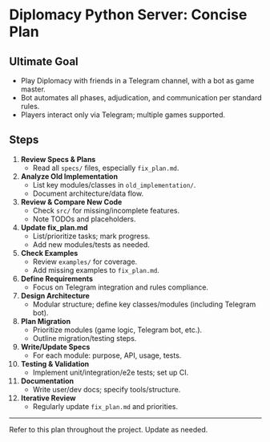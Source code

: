 # Diplomacy Python Server: Concise Plan

## Ultimate Goal
- Play Diplomacy with friends in a Telegram channel, with a bot as game master.
- Bot automates all phases, adjudication, and communication per standard rules.
- Players interact only via Telegram; multiple games supported.

## Steps
1. **Review Specs & Plans**
   - Read all `specs/` files, especially `fix_plan.md`.
2. **Analyze Old Implementation**
   - List key modules/classes in `old_implementation/`.
   - Document architecture/data flow.
3. **Review & Compare New Code**
   - Check `src/` for missing/incomplete features.
   - Note TODOs and placeholders.
4. **Update fix_plan.md**
   - List/prioritize tasks; mark progress.
   - Add new modules/tests as needed.
5. **Check Examples**
   - Review `examples/` for coverage.
   - Add missing examples to `fix_plan.md`.
6. **Define Requirements**
   - Focus on Telegram integration and rules compliance.
7. **Design Architecture**
   - Modular structure; define key classes/modules (including Telegram bot).
8. **Plan Migration**
   - Prioritize modules (game logic, Telegram bot, etc.).
   - Outline migration/testing steps.
9. **Write/Update Specs**
   - For each module: purpose, API, usage, tests.
10. **Testing & Validation**
    - Implement unit/integration/e2e tests; set up CI.
11. **Documentation**
    - Write user/dev docs; specify tools/structure.
12. **Iterative Review**
    - Regularly update `fix_plan.md` and priorities.

---

Refer to this plan throughout the project. Update as needed.
